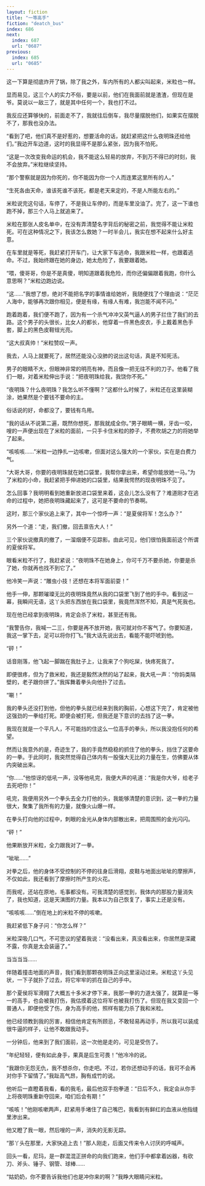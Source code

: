 ```yaml
---
layout: fiction
title: "一等高手"
fiction: "deatch_bus"
index: 686
next:
  index: 687
  url: "0687"
previous:
  index: 685
  url: "0685"
---
```

这一下算是彻底炸开了锅，除了我之外，车内所有的人都尖叫起来，米粒也一样。

显而易见，这三个人的实力不俗，要是以前，他们在我面前就是渣渣，但现在是爷。莫说以一敌三了，就是其中任何一个，我也打不过。

我反应还算够快的，前面走不了，我就往后倒车，我尽量摆脱他们，如果实在摆脱不了，那我也没办法。

“看到了吧，他们真不是好惹的，想要活命的话，就赶紧把这什么夜明珠还给他们。”我边开车边道，这时的我显得不是那么紧张，因为我不怕死。

“这是一次改变我命运的机会，我不能这么轻易的放弃，不到万不得已的时刻，我不会放弃。”米粒继续坚持。

“那个警察就是因为你死的，你不能因为你一个人而连累这里所有的人。”

“生死各由天命，谁该死谁不该死，都是老天来定的，不是人所能左右的。”

米粒说完这句话，车停了，不是我让车停的，而是车里没油了。完了，这一下谁也跑不掉，那三个人马上就追来了。

米粒在那张人皮名单中，在没有弄清楚名字背后的秘密之前，我觉得不能让米粒死。可在这种情况之下，我该怎么救她？一时半会儿，我实在想不起来什么好主意。

在车里就是等死，我赶紧打开车门，让大家下车逃命，我跟米粒一样，也跟着逃命。不过，我始终跟在她的身边，她太危险了，我要跟着她。

“喂，傻哥哥，你是不是真傻，明知道跟着我危险，而你还偏偏跟着我跑，你什么意思啊？”米粒边跑边说。

“这……”我想了想，绝对不能把名字的事情谁给她听，我随便找了个理由说：“茫茫人海中，能够再次跟你相见，便是有缘，有缘人有难，我岂能不闻不问。”

跑着跑着，我们便不跑了，因为有一个杀气冲冲又英气逼人的男子拦住了我们的去路。这个男子的头很长，比女人的都长，他穿着一件黑色皮衣，手上戴着黑色手套，脚上的黑色皮鞋锃光亮。

“这大叔真帅！”米粒赞叹一声。

我去，人马上就要死了，居然还能没心没肺的说出这句话，真是不知死活。

男子的眼睛不大，但眼神非常的明亮有神，而且像一把无往不利的刀子。他看了我们一眼，对着米粒伸出手说：“把夜明珠给我，我饶你不死。”

“夜明珠？什么夜明珠？我怎么听不懂啊？”这都什么时候了，米粒还在这里装糊涂，她果然是个要钱不要命的主。

俗话说的好，命都没了，要钱有鸟用。

“我的话从不说第二遍，既然你想死，那我就成全你。”男子眼睛一横，牙齿一咬，嗖的一声便出现在了米粒的面前，一只手卡住米粒的脖子，不费吹胡之力的将她举了起来。

“咳咳咳……”米粒一边挣扎一边咳嗽，但面对这么强大的一个家伙，实在是白费力气。

“大哥大哥，你要的夜明珠就在她口袋里，我帮你拿出来，希望你能放她一马。”为了米粒的小命，我赶紧把手伸进她的口袋里，结果我愕然的现夜明珠不见了。

怎么回事？我明明看到她重新放进口袋里来着，这会儿怎么没有了？难道刚才在逃命的过程中，她把夜明珠藏起来了，这可是不要命的节奏啊。

这时，那三个家伙追上来了，其中一个惊呼一声：“是夏侯将军！怎么办？”

另外一个道：“走，我们撤，回去禀告大人！”

三个家伙说撤真的撤了，一溜烟便不见踪影。由此可见，他们很怕我面前这个所谓的夏侯将军。

眼看米粒不行了，我赶紧说：“夜明珠不在她身上，你可千万不要杀她，你要是杀了她，你就再也找不到它了。”

他冷笑一声说：“雕虫小技！还想在本将军面前耍！”

他手一伸，那颗璀璨无比的夜明珠竟然从我的口袋里飞到了他的手中。看到这一幕，我瞬间无语，这丫头把东西放在我口袋里，我竟然浑然不知，真是气死我也。

现在他已经拿到夜明珠，肯定会杀了米粒，甚至还有我。

“我警告你，我喊一二三，你要是再不放开她，我可就对你不客气了。你要知道，我这一掌下去，足可以将你打飞。”我大话先说出去，看能不能吓唬到他。

“砰！”

话音刚落，他飞起一脚踹在我肚子上，让我来了个狗吃屎，快疼死我了。

即便很疼，但为了救米粒，我还是毅然决然的站了起来，我大吼一声：“你妈类隔壁的，老子跟你拼了。”我挥舞着拳头向他扑了过去。

“唰！”

我的拳头还没打到他，但他的拳头就已经来到我的胸前，心想这下完了，肯定被他这强劲的一拳给打死。即便会被打死，但我还是下意识的去挡了这一拳。

我现在就是一个平凡人，不可能挡的住这么一位高手的拳头，所以我没抱任何的希望。

然而让我意外的是，奇迹生了，我的手竟然稳稳的抓住了他的拳头，挡住了这要命的一拳。于此同时，我突然觉得自己体内有一股强大无比的力量在生，仿佛要从体内突破出来。

“你……”他惊讶的低吼一声，没等他吼完，我便大声的吼道：“我是你大爷，给老子去死吧你！”

吼完，我便用另外一个拳头去全力打他的头，我能够清楚的意识到，这一拳的力量很大，聚集了我所有的力量，就像火山爆一样。

在拳头打向他的过程中，刺眼的金光从身体内部散出来，把周围照的金光闪闪。

“砰！”

他果断放开米粒，全力跟我对了一拳。

“呲呲……”

对拳之后，他的身体不受控制的不停的往身后滑翔，皮鞋与地面出呲呲的摩擦声，不仅如此，我还看到了摩擦时所产生的火花。

而我呢，还站在原地，毛事都没有。可我清楚的感觉到，我体内的那股力量消失了，我也知道，这是天演图的力量。我本以为自己恢复了，事实上还是没有。

“咳咳咳……”倒在地上的米粒不停的咳嗽。

我赶紧低下身子问：“你怎么样？”

米粒深吸几口气，不可思议的望着我说：“没看出来，真没看出来，你居然是深藏不露，你真是太会装逼了。”

当当当当……

伴随着撞击地面的声音，我们看到那颗夜明珠正向这里滚动过来。米粒这丫头见状，一下子就扑了过去，将它牢牢的抓在自己的手中。

那个夏侯将军滑翔了大概五十多米才停下来，我那一拳的力道太强了，就算是一等一的高手，也会被我打伤，我估摸着这位将军也被我打伤了。但现在我又变回一个普通人，即便他受了伤，身为高手的他，照样有能力杀了我和米粒。

他已经领教到我的厉害，相信他肯定有所顾忌，不敢轻易再动手，所以我可以装成很牛逼的样子，让他不敢跟我动手。

一分钟后，他来到了我们面前，这一次他是走的，可见是受伤了。

“年纪轻轻，便有如此身手，果真是后生可畏！”他冷冷的说。

“我跟你无怨无仇，我不想杀你，你走吧。不过，若你还想动手的话，我可不会再对你手下留情了。”我趾高气昂，胸有成竹的说。

他听后一直瞪着我看，看的我毛，最后他双手抱拳道：“日后不久，我定会从你手上将夜明珠重新夺回来，咱们后会有期！”

“咳咳！”他刚咳嗽两声，赶紧用手堵住了自己嘴巴，我看到有鲜红的血液从他指缝里渗出来。

他又瞪了我一眼，然后嗖的一声，消失的无影无踪。

“那丫头在那里，大家快追上去！”那人刚走，后面又传来令人讨厌的呼喊声。

回头一看，尼玛，是一群混混正拼命的向我们跑来，他们手中都拿着凶器，有砍刀、斧头、锤子、钢管、球棒……

“姑奶奶，你不要告诉我他们也是冲你来的啊？”我睁大眼睛问米粒。